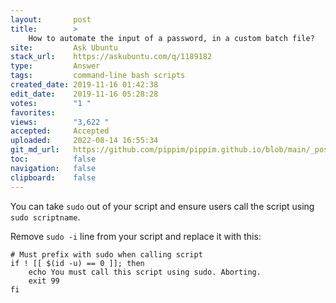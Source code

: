 ```yaml
---
layout:       post
title:        >
    How to automate the input of a password, in a custom batch file?
site:         Ask Ubuntu
stack_url:    https://askubuntu.com/q/1189182
type:         Answer
tags:         command-line bash scripts
created_date: 2019-11-16 01:42:38
edit_date:    2019-11-16 05:28:28
votes:        "1 "
favorites:    
views:        "3,622 "
accepted:     Accepted
uploaded:     2022-08-14 16:55:34
git_md_url:   https://github.com/pippim/pippim.github.io/blob/main/_posts/2019/2019-11-16-How-to-automate-the-input-of-a-password_-in-a-custom-batch-file_.md
toc:          false
navigation:   false
clipboard:    false
---
```


You can take `sudo` out of your script and ensure users call the script using `sudo scriptname`.

Remove `sudo -i` line from your script and replace it with this:

``` 
# Must prefix with sudo when calling script
if ! [[ $(id -u) == 0 ]]; then
    echo You must call this script using sudo. Aborting.
    exit 99
fi
```
